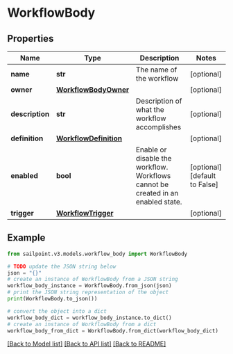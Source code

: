# WorkflowBody


## Properties

Name | Type | Description | Notes
------------ | ------------- | ------------- | -------------
**name** | **str** | The name of the workflow | [optional] 
**owner** | [**WorkflowBodyOwner**](WorkflowBodyOwner.md) |  | [optional] 
**description** | **str** | Description of what the workflow accomplishes | [optional] 
**definition** | [**WorkflowDefinition**](WorkflowDefinition.md) |  | [optional] 
**enabled** | **bool** | Enable or disable the workflow.  Workflows cannot be created in an enabled state. | [optional] [default to False]
**trigger** | [**WorkflowTrigger**](WorkflowTrigger.md) |  | [optional] 

## Example

```python
from sailpoint.v3.models.workflow_body import WorkflowBody

# TODO update the JSON string below
json = "{}"
# create an instance of WorkflowBody from a JSON string
workflow_body_instance = WorkflowBody.from_json(json)
# print the JSON string representation of the object
print(WorkflowBody.to_json())

# convert the object into a dict
workflow_body_dict = workflow_body_instance.to_dict()
# create an instance of WorkflowBody from a dict
workflow_body_from_dict = WorkflowBody.from_dict(workflow_body_dict)
```
[[Back to Model list]](../README.md#documentation-for-models) [[Back to API list]](../README.md#documentation-for-api-endpoints) [[Back to README]](../README.md)


